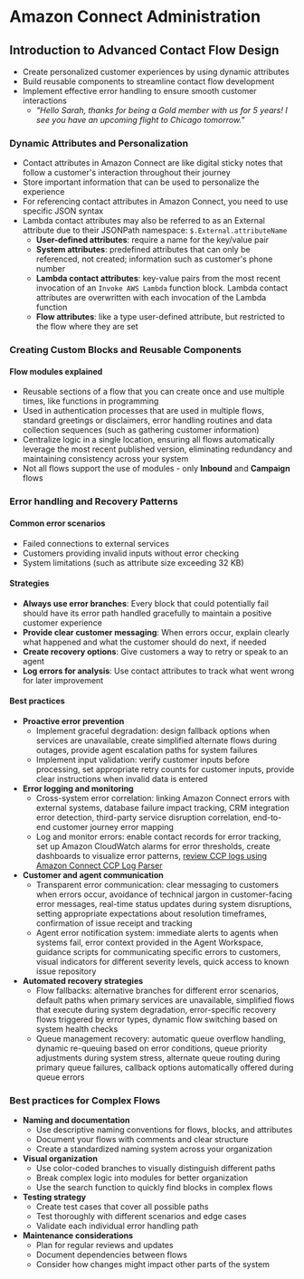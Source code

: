 # Amazon Connect Administration
## Introduction to Advanced Contact Flow Design
- Create personalized customer experiences by using dynamic attributes
- Build reusable components to streamline contact flow development
- Implement effective error handling to ensure smooth customer interactions
    - *"Hello Sarah, thanks for being a Gold member with us for 5 years! I see you have an upcoming flight to Chicago tomorrow."*
### Dynamic Attributes and Personalization
- Contact attributes in Amazon Connect are like digital sticky notes that follow a customer's interaction throughout their journey
- Store important information that can be used to personalize the experience
- For referencing contact attributes in Amazon Connect, you need to use specific JSON syntax
- Lambda contact attributes may also be referred to as an External attribute due to their JSONPath namespace: `$.External.attributeName`
    - **User-defined attributes**: require a name for the key/value pair
    - **System attributes**: predefined attributes that can only be referenced, not created; information such as customer's phone number
    - **Lambda contact attributes**: key-value pairs from the most recent invocation of an `Invoke AWS Lambda` function block. Lambda contact attributes are overwritten with each invocation of the Lambda function
    - **Flow attributes**: like a type user-defined attribute, but restricted to the flow where they are set
### Creating Custom Blocks and Reusable Components
#### Flow modules explained
- Reusable sections of a flow that you can create once and use multiple times, like functions in programming
- Used in authentication processes that are used in multiple flows, standard greetings or disclaimers, error handling routines and data collection sequences (such as gathering customer information)
- Centralize logic in a single location, ensuring all flows automatically leverage the most recent published version, eliminating redundancy and maintaining consistency across your system
- Not all flows support the use of modules - only **Inbound** and **Campaign** flows
### Error handling and Recovery Patterns
#### Common error scenarios
- Failed connections to external services
- Customers providing invalid inputs without error checking
- System limitations (such as attribute size exceeding 32 KB)
#### Strategies
- **Always use error branches**: Every block that could potentially fail should have its error path handled gracefully to maintain a positive customer experience
- **Provide clear customer messaging**: When errors occur, explain clearly what happened and what the customer should do next, if needed
- **Create recovery options**: Give customers a way to retry or speak to an agent
- **Log errors for analysis**: Use contact attributes to track what went wrong for later improvement
#### Best practices
- **Proactive error prevention**
    - Implement graceful degradation: design fallback options when services are unavailable, create simplified alternate flows during outages, provide agent escalation paths for system failures
    - Implement input validation: verify customer inputs before processing, set appropriate retry counts for customer inputs, provide clear instructions when invalid data is entered
- **Error logging and monitoring**
    - Cross-system error correlation: linking Amazon Connect errors with external systems, database failure impact tracking, CRM integration error detection, third-party service disruption correlation, end-to-end customer journey error mapping
    - Log and monitor errors: enable contact records for error tracking, set up Amazon CloudWatch alarms for error thresholds, create dashboards to visualize error patterns, [review CCP logs using Amazon Connect CCP Log Parser](https://docs.aws.amazon.com/connect/latest/adminguide/download-ccp-logs.html#step-review-ccp-logs)
- **Customer and agent communication**
    - Transparent error communication: clear messaging to customers when errors occur, avoidance of technical jargon in customer-facing error messages, real-time status updates during system disruptions, setting appropriate expectations about resolution timeframes, confirmation of issue receipt and tracking
    - Agent error notification system: immediate alerts to agents when systems fail, error context provided in the Agent Workspace, guidance scripts for communicating specific errors to customers, visual indicators for different severity levels, quick access to known issue repository
- **Automated recovery strategies**
    - Flow fallbacks: alternative branches for different error scenarios, default paths when primary services are unavailable, simplified flows that execute during system degradation, error-specific recovery flows triggered by error types, dynamic flow switching based on system health checks
    - Queue management recovery: automatic queue overflow handling, dynamic re-queuing based on error conditions, queue priority adjustments during system stress, alternate queue routing during primary queue failures, callback options automatically offered during queue errors
### Best practices for Complex Flows
- **Naming and documentation**
    - Use descriptive naming conventions for flows, blocks, and attributes
    - Document your flows with comments and clear structure
    - Create a standardized naming system across your organization
- **Visual organization**
    - Use color-coded branches to visually distinguish different paths
    - Break complex logic into modules for better organization
    - Use the search function to quickly find blocks in complex flows
- **Testing strategy**
    - Create test cases that cover all possible paths
    - Test thoroughly with different scenarios and edge cases
    - Validate each individual error handling path
- **Maintenance considerations**
    - Plan for regular reviews and updates
    - Document dependencies between flows
    - Consider how changes might impact other parts of the system